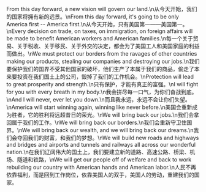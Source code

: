 From this day forward, a new vision will govern our land.\n从今天开始，我们的国家将拥有新的远景。\nFrom this day forward, it's going to be only America first -- America first.\n从今天开始，只有美国第一——美国第一。\nEvery decision on trade, on taxes, on immigration, on foreign affairs will be made to benefit American workers and American families.\n每一个关于贸易、关于税收、关于移民、关于外交的决定，都会为了美国工人和美国家庭的利益而做出。\nWe must protect our borders from the ravages of other countries making our products, stealing our companies and destroying our jobs.\n我们要保护我们的国界不受其他国家的破坏，他们生产了本属于我们的商品，偷走了本来要投资在我们国土上的公司，毁掉了我们的工作机会。\nProtection will lead to great prosperity and strength.\n只有保护，才能有真正的富强。\nI will fight for you with every breath in my body.\n我会拼尽每一口气，为你们奋战到底。\nAnd I will never, ever let you down.\n而且我永远，永远不会让你们失望。\nAmerica will start winning again, winning like never before.\n美国会重新成为胜者，它的胜利将远超昔日的荣光。\nWe will bring back our jobs.\n我们会拿回属于我们的工作。\nWe will bring back our borders.\n我们会重新守卫住国界。\nWe will bring back our wealth, and we will bring back our dreams.\n我们会夺回我们的财富，和我们的梦想。\nWe will build new roads and highways and bridges and airports and tunnels and railways all across our wonderful nation.\n在我们辽阔伟大的国土上，我们要建立新的道路、高速公路、桥梁、机场、隧道和铁路，\nWe will get our people off of welfare and back to work rebuilding our country with American hands and American labor.\n人民不再依靠福利，而是回到工作岗位，依靠美国人的双手，美国人的劳动，重建我们的国家。
        